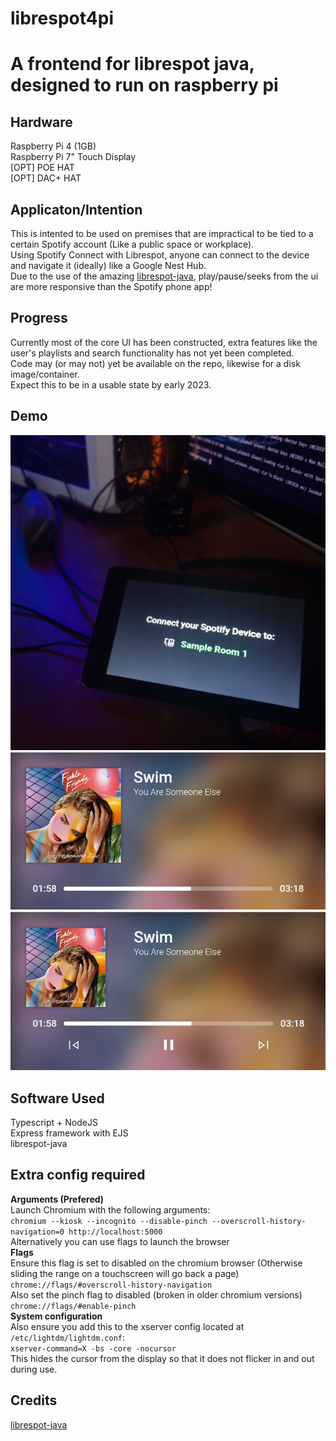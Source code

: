 # librespot4pi
# A frontend for librespot java, designed to run on raspberry pi
## Hardware
Raspberry Pi 4 (1GB)\
Raspberry Pi 7" Touch Display\
[OPT] POE HAT\
[OPT] DAC+ HAT
## Applicaton/Intention
This is intented to be used on premises that are impractical to be tied to a certain Spotify account (Like a public space or workplace).\
Using Spotify Connect with Librespot, anyone can connect to the device and navigate it (ideally) like a Google Nest Hub.\
Due to the use of the amazing [librespot-java](https://github.com/librespot-org/librespot-java), play/pause/seeks from the ui are more responsive than the Spotify phone app!
## Progress
Currently most of the core UI has been constructed, extra features like the user's playlists and search functionality has not yet been completed.\
Code may (or may not) yet be available on the repo, likewise for a disk image/container.\
Expect this to be in a usable state by early 2023.
## Demo 
![Image of the connect page](https://github.com/roundsToThree/librespot4pi/blob/main/demo0.jpg?raw=true)
![Image of a song playing](https://github.com/roundsToThree/librespot4pi/blob/main/demo1.jpg?raw=true)
![Image of ui controls](https://github.com/roundsToThree/librespot4pi/blob/main/demo2.jpg?raw=true)
## Software Used
Typescript + NodeJS\
Express framework with EJS\
librespot-java
## Extra config required
**Arguments (Prefered)**\
Launch Chromium with the following arguments:\
``chromium --kiosk --incognito --disable-pinch --overscroll-history-navigation=0 http://localhost:5000``\
Alternatively you can use flags to launch the browser\
**Flags**\
Ensure this flag is set to disabled on the chromium browser (Otherwise sliding the range on a touchscreen will go back a page)\
``chrome://flags/#overscroll-history-navigation``\
Also set the pinch flag to disabled (broken in older chromium versions)\
``chrome://flags/#enable-pinch``\
**System configuration**\
Also ensure you add this to the xserver config located at ``/etc/lightdm/lightdm.conf``:\
``xserver-command=X -bs -core -nocursor``\
This hides the cursor from the display so that it does not flicker in and out during use.
## Credits
[librespot-java](https://github.com/librespot-org/librespot-java)
